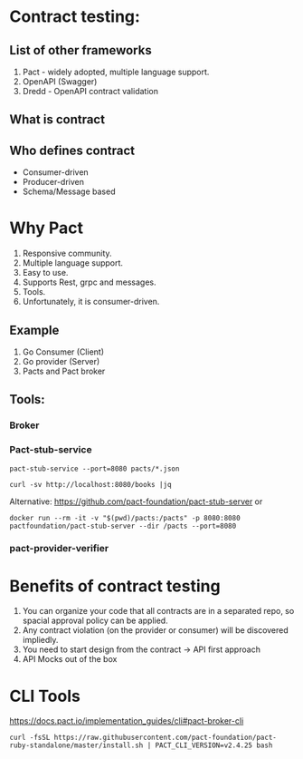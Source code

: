 # Contract testing:

## List of other frameworks 
   1. Pact - widely adopted, multiple language support.
   2. OpenAPI (Swagger) 
   3. Dredd - OpenAPI contract validation

## What is contract

## Who defines contract
 * Consumer-driven
 * Producer-driven
 * Schema/Message based

# Why Pact
1. Responsive community.
2. Multiple language support.
3. Easy to use.
4. Supports Rest, grpc and messages.
5. Tools.
6. Unfortunately, it is consumer-driven.


## Example
1. Go Consumer (Client)
2. Go provider (Server)
3. Pacts and Pact broker

## Tools:
### Broker

### Pact-stub-service
```shell
pact-stub-service --port=8080 pacts/*.json
```
```shell
curl -sv http://localhost:8080/books |jq
```
Alternative: https://github.com/pact-foundation/pact-stub-server
or
```shell
docker run --rm -it -v "$(pwd)/pacts:/pacts" -p 8080:8080 pactfoundation/pact-stub-server --dir /pacts --port=8080
```

### pact-provider-verifier


# Benefits of contract testing
1. You can organize your code that all contracts are in a separated repo, so spacial approval policy can be applied.
2. Any contract violation (on the provider or consumer) will be discovered impliedly.
3. You need to start design from the contract → API first approach
4. API Mocks out of the box











# CLI Tools
https://docs.pact.io/implementation_guides/cli#pact-broker-cli

```shell
curl -fsSL https://raw.githubusercontent.com/pact-foundation/pact-ruby-standalone/master/install.sh | PACT_CLI_VERSION=v2.4.25 bash
```